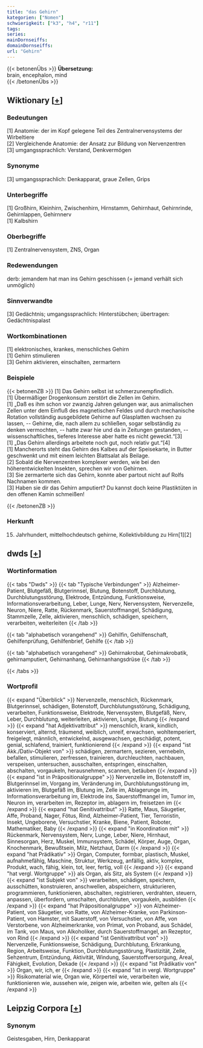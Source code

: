 ```yaml
---
title: "das Gehirn"
kategorien: ["Nomen"]
schwierigkeit: ["k3", "h4", "r11"]
tags:
series:
mainDornseiffs:
domainDornseiffs:
url: "Gehirn"
---
```


{{< betonenÜbs >}}
**Übersetzung:**  
brain, encephalon, mind  
{{< /betonenÜbs >}}

## Wiktionary [[+](https://de.wiktionary.org/wiki/Gehirn)]

### Bedeutungen
[1] Anatomie: der im Kopf gelegene Teil des Zentralnervensystems der Wirbeltiere  
[2] Vergleichende Anatomie: der Ansatz zur Bildung von Nervenzentren  
[3] umgangssprachlich: Verstand, Denkvermögen  

### Synonyme
[3] umgangssprachlich: Denkapparat, graue Zellen, Grips  

### Unterbegriffe
[1] Großhirn, Kleinhirn, Zwischenhirn, Hirnstamm, Gehirnhaut, Gehirnrinde, Gehirnlappen, Gehirnnerv  
[1] Kalbshirn  

### Oberbegriffe
[1] Zentralnervensystem, ZNS, Organ  

### Redewendungen
derb: jemandem hat man ins Gehirn geschissen (= jemand verhält sich unmöglich)  

### Sinnverwandte
[3] Gedächtnis; umgangssprachlich: Hinterstübchen; übertragen: Gedächtnispalast  

### Wortkombinationen
[1] elektronisches, krankes, menschliches Gehirn  
[1] Gehirn stimulieren  
[3] Gehirn aktivieren, einschalten, zermartern  

### Beispiele
{{< betonenZB >}}
[1] Das Gehirn selbst ist schmerzunempfindlich.  
[1] Übermäßiger Drogenkonsum zerstört die Zellen im Gehirn.  
[1] „Daß es ihm schon vor zwanzig Jahren gelungen war, aus animalischen Zellen unter dem Einfluß des magnetischen Feldes und durch mechanische Rotation vollständig ausgebildete Gehirne auf Glasplatten wachsen zu lassen, -- Gehirne, die, nach allem zu schließen, sogar selbständig zu denken vermochten, -- hatte zwar hie und da in Zeitungen gestanden, -- wissenschaftliches, tieferes Interesse aber hatte es nicht geweckt.“[3]  
[1] „Das Gehirn allerdings arbeitete noch gut, noch relativ gut.“[4]  
[1] Mancherorts steht das Gehirn des Kalbes auf der Speisekarte, in Butter geschwenkt und mit einem leichten Blattsalat als Beilage.  
[2] Sobald die Nervenzentren komplexer werden, wie bei den höherentwickelten Insekten, sprechen wir von Gehirnen.  
[3] Sie zermarterte sich das Gehirn, konnte aber partout nicht auf Rolfs Nachnamen kommen.  
[3] Haben sie dir das Gehirn amputiert? Du kannst doch keine Plastiktüten in den offenen Kamin schmeißen!  

{{< /betonenZB >}}
### Herkunft
15. Jahrhundert, mittelhochdeutsch gehirne, Kollektivbildung zu Hirn[1][2]  



## dwds [[+](https://www.dwds.de/wb/Gehirn)]

### Wortinformation
{{< tabs "Dwds" >}}
{{< tab "Typische Verbindungen" >}}
Alzheimer-Patient, Blutgefäß, Blutgerinnsel, Blutung, Botenstoff, Durchblutung, Durchblutungsstörung, Elektrode, Entzündung, Funktionsweise, Informationsverarbeitung, Leber, Lunge, Nerv, Nervensystem, Nervenzelle, Neuron, Niere, Ratte, Rückenmark, Sauerstoffmangel, Schädigung, Stammzelle, Zelle, aktivieren, menschlich, schädigen, speichern, verarbeiten, weiterleiten
{{< /tab >}}

{{< tab "alphabetisch vorangehend" >}}
Gehilfin, Gehilfenschaft, Gehilfenprüfung, Gehilfenbrief, Gehilfe
{{< /tab >}}

{{< tab "alphabetisch vorangehend" >}}
Gehirnakrobat, Gehirnakrobatik, gehirnamputiert, Gehirnanhang, Gehirnanhangsdrüse
{{< /tab >}}

{{< /tabs >}}

### Wortprofil
{{< expand "Überblick" >}} Nervenzelle, menschlich, Rückenmark, Blutgerinnsel, schädigen, Botenstoff, Durchblutungsstörung, Schädigung, verarbeiten, Funktionsweise, Elektrode, Nervensystem, Blutgefäß, Nerv, Leber, Durchblutung, weiterleiten, aktivieren, Lunge, Blutung {{< /expand >}}
{{< expand "hat Adjektivattribut" >}} menschlich, krank, kindlich, konserviert, alternd, träumend, weiblich, unreif, erwachsen, wohltemperiert, freigelegt, männlich, entwickelnd, ausgewachsen, geschädigt, potent, genial, schlafend, trainiert, funktionierend {{< /expand >}}
{{< expand "ist Akk./Dativ-Objekt von" >}} schädigen, zermartern, sezieren, vernebeln, befallen, stimulieren, zerfressen, trainieren, durchleuchten, nachbauen, verspeisen, untersuchen, ausschalten, entspringen, einschalten, abschalten, vorgaukeln, herausnehmen, scannen, betäuben {{< /expand >}}
{{< expand "ist in Präpositionalgruppe" >}} Nervenzelle im, Botenstoff im, Blutgerinnsel im, Vorgang im, Veränderung im, Durchblutungsstörung im, aktivieren im, Blutgefäß im, Blutung im, Zelle im, Ablagerunge im, Informationsverarbeitung im, Elektrode ins, Sauerstoffmangel im, Tumor im, Neuron im, verarbeiten im, Rezeptor im, ablagern im, freisetzen im {{< /expand >}}
{{< expand "hat Genitivattribut" >}} Ratte, Maus, Säugetier, Affe, Proband, Nager, Fötus, Rind, Alzheimer-Patient, Tier, Terroristin, Insekt, Ungeborene, Versuchstier, Kranke, Biene, Patient, Roboter, Mathematiker, Baby {{< /expand >}}
{{< expand "in Koordination mit" >}} Rückenmark, Nervensystem, Nerv, Lunge, Leber, Niere, Hirnhaut, Sinnesorgan, Herz, Muskel, Immunsystem, Schädel, Körper, Auge, Organ, Knochenmark, Bewußtsein, Milz, Netzhaut, Darm {{< /expand >}}
{{< expand "hat Prädikativ" >}} Organ, Computer, formbar, plastisch, Muskel, aufnahmefähig, Maschine, Struktur, Werkzeug, anfällig, aktiv, komplex, Produkt, wach, fähig, klein, tot, leer, fertig, voll {{< /expand >}}
{{< expand "hat vergl. Wortgruppe" >}} als Organ, als Sitz, als System {{< /expand >}}
{{< expand "ist Subjekt von" >}} verarbeiten, schädigen, speichern, ausschütten, konstruieren, anschwellen, abspeichern, strukturieren, programmieren, funktionieren, abschalten, registrieren, verdrahten, steuern, anpassen, überfordern, umschalten, durchbluten, vorgaukeln, ausbilden {{< /expand >}}
{{< expand "hat Präpositionalgruppe" >}} von Alzheimer-Patient, von Säugetier, von Ratte, von Alzheimer-Kranke, von Parkinson-Patient, von Hamster, mit Sauerstoff, von Versuchstier, von Affe, von Verstorbene, von Alzheimerkranke, von Primat, von Proband, aus Schädel, im Tank, von Maus, von Alkoholiker, durch Sauerstoffmangel, an Rezeptor, von Rind {{< /expand >}}
{{< expand "ist Genitivattribut von" >}} Nervenzelle, Funktionsweise, Schädigung, Durchblutung, Erkrankung, Region, Arbeitsweise, Funktion, Durchblutungsstörung, Plastizität, Zelle, Sehzentrum, Entzündung, Aktivität, Windung, Sauerstoffversorgung, Areal, Fähigkeit, Evolution, Dekade {{< /expand >}}
{{< expand "ist Prädikativ von" >}} Organ, wir, ich, er {{< /expand >}}
{{< expand "ist in vergl. Wortgruppe" >}} Risikomaterial wie, Organ wie, Körperteil wie, verarbeiten wie, funktionieren wie, aussehen wie, zeigen wie, arbeiten wie, gelten als {{< /expand >}}

## Leipzig Corpora [[+](https://corpora.uni-leipzig.de/en/res?word=Gehirn&corpusId=deu_newscrawl-public_2018)]


### Synonym
Geistesgaben, Hirn, Denkapparat

